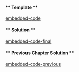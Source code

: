 <!-- Add translation for the following page: https://vyper.fun/#/2/interfaces
Do NOT change the code below. The below code runs the code editor -->

<!-- tabs:start -->

#### ** Template **

[embedded-code](../../assets/2/2.8-template-code.vy ':include :type=code embed-template')

#### ** Solution **

[embedded-code-final](../../assets/2/2.8-finished-code.vy ':include :type=code embed-final')

#### ** Previous Chapter Solution **

[embedded-code-previous](../../assets/2/2.7-finished-code.vy ':include :type=code embed-previous')

<!-- tabs:end -->
